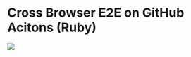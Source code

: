 # Cross Browser E2E on GitHub Acitons (Ruby)

![](https://github.com/kimromi/cross-browser-e2e/workflows/cross-browser-e2e/badge.svg)
